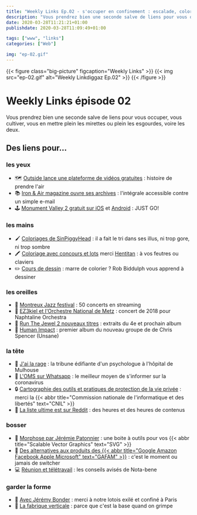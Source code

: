 ```yaml
---
title: "Weekly Links Ep.02 - s'occuper en confinement : escalade, coloriage, musique et lecture"
description: "Vous prendrez bien une seconde salve de liens pour vous occuper, vous cultiver, vous en mettre plein les mirettes ou plein les esgourdes, voire les deux."
date: 2020-03-28T11:21:21+01:00
publishdate: 2020-03-28T11:09:49+01:00

tags: ["www", "links"]
categories: ["Web"]

img: "ep-02.gif"
---
```


{{< figure class="big-picture" figcaption="Weekly Links" >}}
  {{< img src="ep-02.gif" alt="Weekly Linkdiggaz Ep.02" >}}
{{< /figure >}}

# Weekly Links épisode 02

Vous prendrez bien une seconde salve de liens pour vous occuper, vous cultiver, vous en mettre plein les mirettes ou plein les esgourdes, voire les deux.

## Des liens pour…

### les yeux

- 🗺️ [Outside lance une plateforme de vidéos gratuites](https://www.outside.fr/films/)&nbsp;: histoire de prendre l'air
- 📚 <a href="https://magazine.ironandair.com/" hreflang="en">Iron & Air magazine ouvre ses archives</a>&nbsp;: l'intégrale accessible contre un simple e-mail
- 🕹️ [Monument Valley 2 gratuit sur iOS](https://apps.apple.com/us/app/monument-valley-2/id1187265767?ls=1) et [Android](https://play.google.com/store/apps/details?id=com.ustwo.monumentvalley2)&nbsp;: JUST GO!

### les mains

- 🖌️ [Coloriages de SinPiggyHead](https://twitter.com/sinpiggyhead/status/1242821006923894786)&nbsp;: il a fait le tri dans ses illus, ni trop gore, ni trop sombre
- 🖍️ [Coloriage avec concours et lots](https://www.instagram.com/p/B-SVuw4CEkG/) merci [Hentitan](https://www.instagram.com/hentitan47/)&nbsp;: à vos feutres ou claviers
- ✏️ [Cours de dessin](https://www.youtube.com/channel/UCBpgrJijMpk_pyp9uTbxLdg)&nbsp;: marre de colorier ? Rob Biddulph vous apprend à dessiner

### les oreilles

- 🎷 [Montreux Jazz festival](https://www.montreuxjazzfestival.com/fr/50-concerts-en-streaming/)&nbsp;: 50 concerts en streaming
- 🥁 [EZ3kiel et l'Orchestre National de Metz](https://youtu.be/nItMygAI7xQ)&nbsp;: concert de 2018 pour Naphtaline Orchestra
- 🎤 [Run The Jewel 2 nouveaux titres](https://www.mowno.com/news/essentiel/run-the-jewels-devoile-un-premier-apercu-de-son-quatrieme-album/)&nbsp;: extraits du 4e et prochain album
- 🎸 [Human Impact](https://humanimpact.bandcamp.com/album/human-impact)&nbsp;: premier album du nouveau groupe de de Chris Spencer (Unsane)

### la tête

- 📰 [J'ai la rage](https://www.liberation.fr/debats/2020/03/24/j-ai-la-rage_1782912)&nbsp;: la tribune édifiante d'un psychologue à l'hôpital de Mulhouse
- 🦠 [L'OMS sur Whatsapp](https://twitter.com/Scilabus/status/1241576008072994816)&nbsp;: le meilleur moyen de s'informer sur la coronavirus
- 🔒 [Cartographie des outils et pratiques de protection de la vie privée](https://linc.cnil.fr/fr/une-cartographie-des-outils-et-pratiques-de-protection-de-la-vie-privee)&nbsp;: merci la {{< abbr title="Commission nationale de l'informatique et des libertés" text="CNIL" >}}
- 📝 [La liste ultime est sur Reddit](https://www.reddit.com/r/france/comments/fmbrtd/liste_des_sites_web_services_et_ressources/)&nbsp;: des heures et des heures de contenus

### bosser

- 📐 <a href="https://github.com/JeremiePat/morphose" hreflang="en">Morphose par Jérémie Patonnier</a>&nbsp;: une boite à outils pour vos {{< abbr title="Scalable Vector Graphics" text="SVG" >}}
- 🧰 [Des alternatives aux produits des {{< abbr title="Google Amazon Facebook Apple Microsoft" text="GAFAM" >}}](https://francoischarlet.ch/2020/covid19-liste-non-exhaustive-alternatives-produits-gafam/)&nbsp;: c'est le moment ou jamais de switcher
- 💻 [Réunion et télétravail](https://nota-bene.org/Telereunion-quelques-conseils)&nbsp;: les conseils avisés de Nota-bene

### garder la forme

- 💪 [Avec Jérémy Bonder](https://www.instagram.com/jeremybonder/)&nbsp;: merci à notre lotois exilé et confiné à Paris
- 🧗 [La fabrique verticale](https://www.instagram.com/lafabriqueverticale/)&nbsp;: parce que c'est la base quand on grimpe
